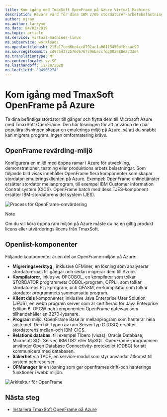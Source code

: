 ```yaml
---
title: Kom igång med TmaxSoft OpenFrame på Azure Virtual Machines
description: Revara värd för dina IBM z/OS stordatorer-arbetsbelastningar med hjälp av TmaxSoft OpenFrame-miljö på Azure Virtual Machines (VM).
author: njray
ms.author: larryme
ms.date: 04/02/2019
ms.topic: article
ms.service: virtual-machines-linux
ms.subservice: workloads
ms.openlocfilehash: 215a17ced6be4cc8792ac1a06115450bfbccac99
ms.sourcegitcommit: cd9754373576d6767c06baccfd500ae88ea733e4
ms.translationtype: MT
ms.contentlocale: sv-SE
ms.lasthandoff: 11/20/2020
ms.locfileid: "94963274"
---
```

# <a name="get-started-with-tmaxsoft-openframe-on-azure"></a>Kom igång med TmaxSoft OpenFrame på Azure

Ta dina befintliga stordator till gångar och flytta dem till Microsoft Azure med TmaxSoft OpenFrame. Den här lösningen för att använda den här populära lösningen skapar en emulerings miljö på Azure, så att du snabbt kan migrera program. Ingen omformatering krävs.

## <a name="openframe-rehosting-environment"></a>OpenFrame revärding-miljö

Konfigurera en miljö med öppna ramar i Azure för utveckling, demonstrationer, testning eller produktions arbets belastningar. Som följande bild visas innehåller OpenFrame flera komponenter som skapar stordator-emuleringsklienten på Azure. Exempel: OpenFrame onlinetjänster ersätter stordator mellanprogram, till exempel IBM Customer information Control system (CICS). OpenFrame batch med dess TJES-komponent ersätter IBM-stordatorens del system (JES). 

![Process för OpenFrame-omvärdering](media/openframe-01.png)

> [!NOTE]
> Om du vill köra öppna ram miljön på Azure måste du ha en giltig produkt licens eller utvärderings licens från TmaxSoft.

## <a name="openframe-components"></a>Openlist-komponenter

Följande komponenter är en del av OpenFrame-miljön på Azure:

- **Migreringsverktyg** , inklusive OFMiner, en lösning som analyserar stordatorernas till gångar och sedan migrerar dem till Azure.
- **Kompilatorer**, inklusive OFCOBOL, en kompilator som tolkar STORDATOR programmets COBOL-program; OFPLI, som tolkar stordatorens PL/I-program; och OFASM, en-kompilator som tolkar stordator programmets sammansatta program.
- **Klient dels** komponenter, inklusive Java Enterprise User Solution (JEUS), en webb program server som är certifierad för Java Enterprise Edition 6. OFGW och komponenten OpenFrame gateway som tillhandahåller en 3270-lyssnare.
- **Program** miljö. OpenFrame Base är mellanprogram som hanterar hela systemet. Den här typen av ram Server typ C (OSC) ersätter stordatorens mellan-och IBM-CICS.
- **Relations databas**, till exempel Tibero (visas), Oracle Database, Microsoft SQL Server, IBM DB2 eller MySQL. OpenFrame-programmen använder Open Database Connectivity-protokollet (ODBC) för att kommunicera med databasen.
- **Säkerhet** via TACF, en service-modul som styr användar åtkomst till system och resurser. 
- **OFManager** är en lösning som ger openframes drift-och hanterings funktioner i webb miljön.

![Arkitektur för OpenFrame](media/openframe-02.png)

## <a name="next-steps"></a>Nästa steg

- [Installera TmaxSoft OpenFrame på Azure](./install-openframe-azure.md)
